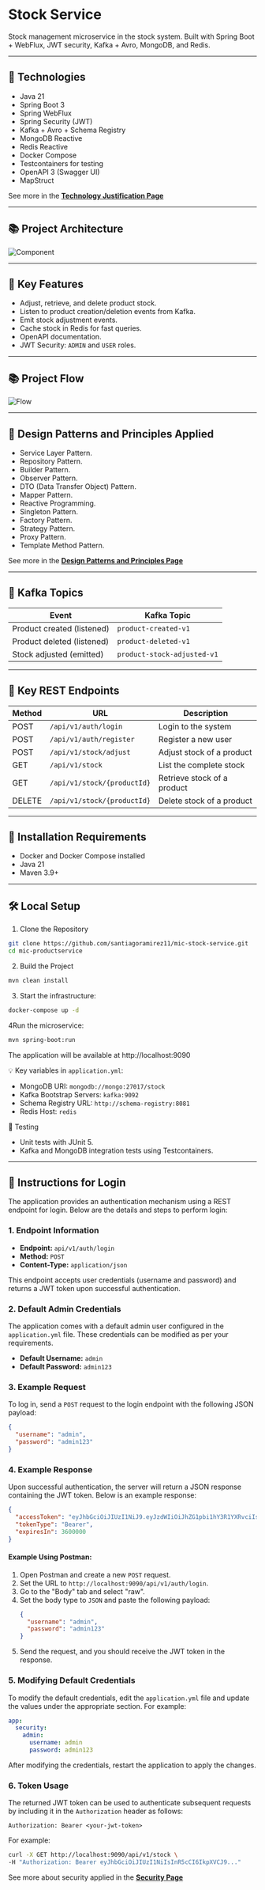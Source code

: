 # Stock Service

Stock management microservice in the stock system. Built with Spring Boot + WebFlux, JWT security, Kafka + Avro, MongoDB, and Redis.

---

## 🔄 Technologies

- Java 21
- Spring Boot 3
- Spring WebFlux
- Spring Security (JWT)
- Kafka + Avro + Schema Registry
- MongoDB Reactive
- Redis Reactive
- Docker Compose
- Testcontainers for testing
- OpenAPI 3 (Swagger UI)
- MapStruct

See more in the **[Technology Justification Page](docs/technology.md)**

---

## 📚 Project Architecture
<img src="docs/architecture/ArchitectureComponent.png" alt="Component">

---

## 🚀 Key Features

- Adjust, retrieve, and delete product stock.
- Listen to product creation/deletion events from Kafka.
- Emit stock adjustment events.
- Cache stock in Redis for fast queries.
- OpenAPI documentation.
- JWT Security: `ADMIN` and `USER` roles.

---

## 📚 Project Flow
<img src="docs/architecture/Flow.png" alt="Flow">

---

## 🔄 Design Patterns and Principles Applied

- Service Layer Pattern.
- Repository Pattern.
- Builder Pattern.
- Observer Pattern.
- DTO (Data Transfer Object) Pattern.
- Mapper Pattern.
- Reactive Programming.
- Singleton Pattern.
- Factory Pattern.
- Strategy Pattern.
- Proxy Pattern.
- Template Method Pattern.

See more in the **[Design Patterns and Principles Page](docs/design-patterns.md)**

---

## 🐘 Kafka Topics

| Event                            | Kafka Topic                        |
|----------------------------------|------------------------------------|
| Product created (listened)       | `product-created-v1`               |
| Product deleted (listened)       | `product-deleted-v1`               |
| Stock adjusted (emitted)         | `product-stock-adjusted-v1` |

---
## 🔗 Key REST Endpoints

| Method | URL                                    | Description                      |
|--------|----------------------------------------|----------------------------------|
| POST   | `/api/v1/auth/login`                   | Login to the system              |
| POST   | `/api/v1/auth/register`                | Register a new user              |
| POST   | `/api/v1/stock/adjust`                 | Adjust stock of a product        |
| GET    | `/api/v1/stock`                        | List the complete stock          |
| GET    | `/api/v1/stock/{productId}`            | Retrieve stock of a product      |
| DELETE | `/api/v1/stock/{productId}`            | Delete stock of a product        |
   
---

## 📆 Installation Requirements

- Docker and Docker Compose installed
- Java 21
- Maven 3.9+

---

## 🛠️ Local Setup

1. Clone the Repository
```bash
git clone https://github.com/santiagoramirez11/mic-stock-service.git
cd mic-productservice
```

2. Build the Project
```bash
mvn clean install
```

3. Start the infrastructure:

```bash
docker-compose up -d
```

4Run the microservice:

```bash
mvn spring-boot:run
```

The application will be available at http://localhost:9090

💡 Key variables in `application.yml`:
- MongoDB URI: `mongodb://mongo:27017/stock`
- Kafka Bootstrap Servers: `kafka:9092`
- Schema Registry URL: `http://schema-registry:8081`
- Redis Host: `redis`

🧪 Testing
- Unit tests with JUnit 5.
- Kafka and MongoDB integration tests using Testcontainers.

---

## 🔐 Instructions for Login

The application provides an authentication mechanism using a REST endpoint for login. Below are the details and steps to perform login:

### 1. Endpoint Information

- **Endpoint:** `api/v1/auth/login`
- **Method:** `POST`
- **Content-Type:** `application/json`

This endpoint accepts user credentials (username and password) and returns a JWT token upon successful authentication.

### 2. Default Admin Credentials

The application comes with a default admin user configured in the `application.yml` file. These credentials can be modified as per your requirements.

- **Default Username:** `admin`
- **Default Password:** `admin123`

### 3. Example Request

To log in, send a `POST` request to the login endpoint with the following JSON payload:

```json
{
  "username": "admin",
  "password": "admin123"
}
```

### 4. Example Response

Upon successful authentication, the server will return a JSON response containing the JWT token. Below is an example response:

```json
{
  "accessToken": "eyJhbGciOiJIUzI1NiJ9.eyJzdWIiOiJhZG1pbi1hY3R1YXRvciIsInJvbGVzIjoiUk9MRV9BQ1RVQVRPUiIsImlhdCI6MTc0Njk4Mjk4NywiZXhwIjoxNzQ2OTg2NTg3fQ.IUrsEaFngmjrRKenxNR5hp7KVhK6P8LJi90WakEXl-U",
  "tokenType": "Bearer",
  "expiresIn": 3600000
}
```

#### Example Using Postman:
1. Open Postman and create a new `POST` request.
2. Set the URL to `http://localhost:9090/api/v1/auth/login`.
3. Go to the "Body" tab and select "raw".
4. Set the body type to `JSON` and paste the following payload:
   ```json
   {
     "username": "admin",
     "password": "admin123"
   }
   ```
5. Send the request, and you should receive the JWT token in the response.

### 5. Modifying Default Credentials

To modify the default credentials, edit the `application.yml` file and update the values under the appropriate section. For example:

```yaml
app:
  security:
    admin:
      username: admin
      password: admin123
```

After modifying the credentials, restart the application to apply the changes.

### 6. Token Usage

The returned JWT token can be used to authenticate subsequent requests by including it in the `Authorization` header as follows:

```
Authorization: Bearer <your-jwt-token>
```

For example:

```bash
curl -X GET http://localhost:9090/api/v1/stock \
-H "Authorization: Bearer eyJhbGciOiJIUzI1NiIsInR5cCI6IkpXVCJ9..."
```

See more about security applied in the **[Security Page](docs/security/security.md)**